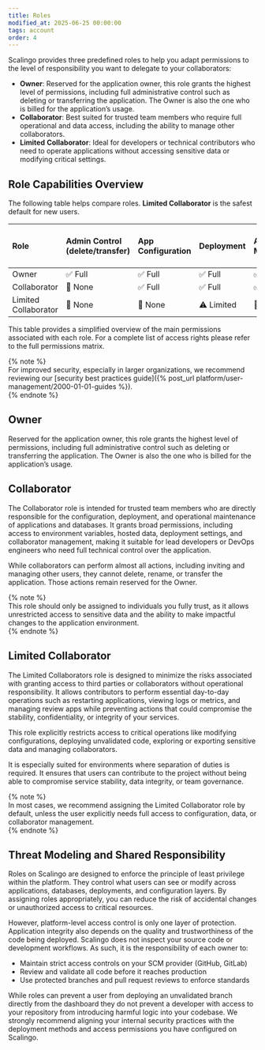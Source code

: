 ```yaml
---
title: Roles
modified_at: 2025-06-25 00:00:00
tags: account
order: 4
---
```


Scalingo provides three predefined roles to help you adapt permissions to the level of responsibility you want to delegate to your collaborators:

* **Owner**: Reserved for the application owner, this role grants the highest level of permissions, including full administrative control such as deleting or transferring the application. The Owner is also the one who is billed for the application’s usage.  
* **Collaborator**: Best suited for trusted team members who require full operational and data access, including the ability to manage other collaborators.  
* **Limited** **Collaborator**: Ideal for developers or technical contributors who need to operate applications without accessing sensitive data or modifying critical settings.

## Role Capabilities Overview

The following table helps compare roles. **Limited Collaborator** is the safest default for new users.

| Role | Admin Control (delete/transfer) | App Configuration | Deployment | Add-ons Management | Collaborator Management | Access to Data & Secrets |
| :---- | :---- | :---- | :---- | :---- | :---- | :---- |
| Owner | ✅ Full | ✅ Full | ✅ Full | ✅ Ful | ✅ Full | ✅ Full |
| Collaborator | 🚫 None | ✅ Full | ✅ Full | ✅ Full | ✅ Full | ✅ Full |
| Limited Collaborator | 🚫 None | 🚫 None | ⚠️ Limited | 🚫 None | 🚫 None | 🚫 None |

This table provides a simplified overview of the main permissions associated with each role. For a complete list of access rights please refer to the full permissions matrix.

{% note %}  
For improved security, especially in larger organizations, we recommend reviewing our [security best practices guide]({% post_url platform/user-management/2000-01-01-guides %}).  
{% endnote %}

## Owner

Reserved for the application owner, this role grants the highest level of permissions, including full administrative control such as deleting or transferring the application. The Owner is also the one who is billed for the application’s usage.

## Collaborator

The Collaborator role is intended for trusted team members who are directly responsible for the configuration, deployment, and operational maintenance of applications and databases. It grants broad permissions, including access to environment variables, hosted data, deployment settings, and collaborator management, making it suitable for lead developers or DevOps engineers who need full technical control over the application.

While collaborators can perform almost all actions, including inviting and managing other users, they cannot delete, rename, or transfer the application. Those actions remain reserved for the Owner.

{% note %}  
This role should only be assigned to individuals you fully trust, as it allows unrestricted access to sensitive data and the ability to make impactful changes to the application environment.  
{% endnote %}

## Limited Collaborator

The Limited Collaborators role is designed to minimize the risks associated with granting access to third parties or collaborators without operational responsibility. It allows contributors to perform essential day-to-day operations such as restarting applications, viewing logs or metrics, and managing review apps while preventing actions that could compromise the stability, confidentiality, or integrity of your services.

This role explicitly restricts access to critical operations like modifying configurations, deploying unvalidated code, exploring or exporting sensitive data and managing collaborators.

It is especially suited for environments where separation of duties is required. It ensures that users can contribute to the project without being able to compromise service stability, data integrity, or team governance.

{% note %}  
In most cases, we recommend assigning the Limited Collaborator role by default, unless the user explicitly needs full access to configuration, data, or collaborator management.  
{% endnote %}

## Threat Modeling and Shared Responsibility

Roles on Scalingo are designed to enforce the principle of least privilege within the platform. They control what users can see or modify across applications, databases, deployments, and configuration layers. By assigning roles appropriately, you can reduce the risk of accidental changes or unauthorized access to critical resources.

However, platform-level access control is only one layer of protection. Application integrity also depends on the quality and trustworthiness of the code being deployed. Scalingo does not inspect your source code or development workflows. As such, it is the responsibility of each owner to:

* Maintain strict access controls on your SCM provider (GitHub, GitLab)  
* Review and validate all code before it reaches production  
* Use protected branches and pull request reviews to enforce standards

While roles can prevent a user from deploying an unvalidated branch directly from the dashboard they do not prevent a developer with access to your repository from introducing harmful logic into your codebase. We strongly recommend aligning your internal security practices with the deployment methods and access permissions you have configured on Scalingo.